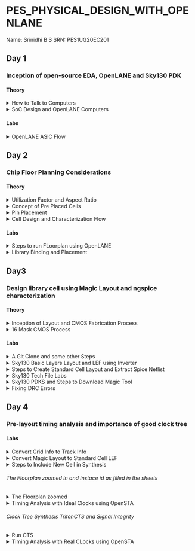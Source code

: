# PES_PHYSICAL_DESIGN_WITH_OPENLANE
Name: Srinidhi B S        SRN: PES1UG20EC201 
## Day 1
### Inception of open-source EDA, OpenLANE and Sky130 PDK
#### Theory
<details>
  
  <summary>How to Talk to Computers</summary>

  - First we look at the introduction to the RISC-V ISA(Instructiion Set Architecture). Supposing we need to execute a C program on a particular hardware. First the C-program is converted into Assembly Code( here for RISC-V processor). Then the assembly code is converted into binary. An RTL implements this code for the particular layout of the RISC-V processor and the output is visible.
  - An application running on a system is usually written with the help of a high level language such as C,C++,Python etc. The code of these applications are compiled with the help of compilers running on a system software(OS). The compiler converts the high level code into assembly intructions for the particular processor. The assembler then converts the instructions into binary which is fed into the layout of the chip that processes every pattern of bits and the program is hence run.
</details>

<details>
  
  <summary>SoC Design and OpenLANE Computers</summary>

  **What is a PDK?**
- PDK stands for Process Design Kit.
- It is a collection of files used to model a fabrication process for the EDA tools used to design an IC
  - Process Design Rules.
  - Device Models
  - Digital Standard Cell Libraries
  - I/O Libraries
 
A simplified RTL to GDSII Flow is :
- Synthesis -> Floor/Power Planning -> Placement -> Clock Tree Synthesis -> Routing -> Signoff

- Synthesis - Converts RTL to a ciruit, out of compomments from the standard cell library.
- Floor and Power Planning - Obejctive here is to plan the silicon area and create robust power distribution network to power the chip.
  - Chip Floor Planning - Partition the chip die between different system building blocks and place the I/O pads.
  - Macro Floor Planning - We define the macro dimensions, pin locations and rows are defined.
  - Power Planning - The power distribution network is contructed.
- Placement - Placing the cells on the floorplan rows, aligned with the sites. There are 2 steps: Global and Detailed.
- Clock Tree Synthesis - To deliver the clock to all sequential elements.
- Routing - Implement the interconnect using the available metal layers.
- Sign Off - Perform physical verification such as DRC(Design Rule Check) and LVS(Layout vs Synthesis). Also perform STA(Static Timiing Analysis).
</details>

#### Labs  
<details>

  <summary>OpenLANE ASIC Flow</summary>

  ![p1](https://github.com/Srini-web/pes_pd/assets/77874288/48bb6b45-fab9-4d96-bf7b-3a64ff3532f4)

## Getting Familiar with the Open Source EDA Tools

### Design Preparation Step
<details>
  
  <summary>Openlane Interactive</summary>

- Let us first go the the working directory using the following commands
```
cd Desktop/work/tools/
```

```
cd openlane_working_dir/openlane/
```
![s1opln](https://github.com/Srini-web/pes_pd/assets/77874288/0e9392ba-b165-4482-8a6a-5c3a82c52946)

- We now type the command ```docker```.
- This will open the shell as shown in the figure above
- Now we type
```
./flow.tcl -interactive
```
![s2opl](https://github.com/Srini-web/pes_pd/assets/77874288/5e65d288-92de-4267-8ddd-0bc8853acda1)

- If the 'interactive' keyword is not present, then the entire flow of the tool is run.

![s4](https://github.com/Srini-web/pes_pd/assets/77874288/3c284bbc-e6e6-483c-b2a2-6ae41eea9062)

- Now we must import all the packages required to run the flow, we use the command:
```
package require openlane 0.9
```

![s3](https://github.com/Srini-web/pes_pd/assets/77874288/68250674-3ecd-4e74-ab0e-bd9b5e21a3d7)

</details>

<details>
  
  <summary>Running Synthesis</summary>
  - We will be working with the 'picorv32a' design.
  - The src folder has the verilog file and the sdc file of the design
  - Now we do the design setup stage using the command:
```
prep -design picorv32a
```
- After preparing the design, we can see that a new 'runs' folder is created.
  
![s5](https://github.com/Srini-web/pes_pd/assets/77874288/752fcce4-4d86-40cb-836f-e31a391dc5e2)

- To synthesize the design we type
```
run_synthesis
```
- This command invokes yosys, runs the synthesis and the abc commands.
- A long process is observed after typing this command, which for a little over two mintues.

![s7](https://github.com/Srini-web/pes_pd/assets/77874288/7816183c-5ec9-409d-9447-d02cb4419f23)

- A synthesis successful message must be displayed.

![s9](https://github.com/Srini-web/pes_pd/assets/77874288/b733a107-7da1-4527-8f22-b246f291cb80) 

- The flop ratio can be calculated by using:
```
No. of flops/No. of cells = 1613/14876 = 0.108
```
- In percentage there is 10.8% of the total number of cells are Flops

![s8](https://github.com/Srini-web/pes_pd/assets/77874288/7308f813-8d85-4b59-9a24-d15d145e38c5)

- Under the runs folder we can check out the netlist file generated after synthesis
</details>

</details>

##  Day 2

### Chip Floor Planning Considerations

#### Theory

<details>
  
  <summary>Utilization Factor and Aspect Ratio</summary>
  ![p1](https://github.com/Srini-web/pes_pd/assets/77874288/2377e9ec-d58a-40d4-91ce-e338317fdd19)

- We consider a simple netlist with a Launch and Capture Flop. It also has an AND and OR gate.
- We then convert it into squares since we need appropriate dimensions

![p2](https://github.com/Srini-web/pes_pd/assets/77874288/cf97c0b4-9f68-4a91-b492-e11ccc9cee1f)

- Let us consider the areas of the gates and Flops as 1 sq unit
![p3](https://github.com/Srini-web/pes_pd/assets/77874288/b22c12ba-e187-4834-97ce-469f37c978be)


- Clubbing them together we get an area of 4 sq units

- The 'core' section of a chip is where the fundamental logic design is placed.
- The 'die' area contains the core and is a small semiconductor are on which the fundamental circuit is fabricated.

![p4](https://github.com/Srini-web/pes_pd/assets/77874288/4419eeb3-abdb-4d27-9d98-e903d1c48baa)

- Now we put the netlist in the 'core' area and check the utilization.
- Here
```
Utilization Factor = Area Occupied by the Netlist/Total Area of the Core
```
- As we can see here, there is 100% utilization and ```Utilization Factor = 1```.
- In practical scenarios we don't go for such a high utilization factor.
- The 'Aspect Ratio = Height/Width = 1'.
</details>


<details>
  <summary>Concept of Pre Placed Cells</summary>

  ![p5](https://github.com/Srini-web/pes_pd/assets/77874288/3600e3cc-4cc5-47c3-bf3c-154a1f50ce85)

- We take the above combinational logic as an example

![p6](https://github.com/Srini-web/pes_pd/assets/77874288/72d0fc09-02e1-4a41-acab-04262b44b210)

- We split the circuit into two parts, block 1 and block 2 as shown above

![p7](https://github.com/Srini-web/pes_pd/assets/77874288/d9b1d125-a349-4e51-892d-23509e3ab044)

- We extend the I/O pins and black box the boxes.
- Now we separate the boxes and the get their respective I/O ports.
- The use of doing this is that the users can use the blocks multiple times and form the required final circuit with ease.
- They only need to implement the design once and it can be reused.
- These kind of IPs have user defined locations and are placed in the chip before automated placement and routing takes place. These are called pre-placed cells.

**Surrounding Pre-Placed Cells with Decoupling Capacitors**

![p8](https://github.com/Srini-web/pes_pd/assets/77874288/9b61b290-5648-4f21-ac49-fc834ea77230)


- Huge capacitor filled with charge. The equivalent voltage across the capacitor is similar to what the power supply produces.
- We add the capacitor in parallel to the circuit.
- Everytime the circuit switches it draws current from the decoupling capacitor, whereas the outer network with the power supply and other componets is used to re-charge the capacitor
</details>

<details>
  <summary>Pin Placement</summary>
  
  - In pin placemnt step we use the HDL netlist to determine where a specific pin should be placed in the circuit.
  - We join the common pins and try to keep the connections as effecient as possible.
  - Pins are placed in the Die area.
</details>

<details>
  <summary>Cell Design and Characterization Flow</summary>

  **Cell Design Flow**
- Inputs -> Process design kits(PDKs) : DRC and LVS rules, SPICE models, library and user-defined specs.
- Design Steps -> Circuit Design, Layout Design(Euler Path and Stick Diagram), Characterization.
- Outputs -> CDL(Circuit Description Language), GDSII, LEF, extracted spice netlist(.cir)

**Characterization Flow**
- This is for an inverter.
1) Read the model files.
2) Read the extracted SPICE netlist.
3) Recognize the behaviour of the buffer.
4) Attaching the necessary power sources
5) Apply the stimulus, which is the input signal to the circuit.
6) Read the sub-circuit of the inverter.
7) Provide necessary output capacitances.
8) Provide the necessary simulation commands

**Timing Characterization**
- slew_low_rise_thr = 20%
- slew_high_rise_thr = 80%
- slew_low_fall_thr = 20%
- slew_high_fall_thr = 80%
- in_rise_thr = 50%
- in_fall_thr = 50%
- out_rise_thr = 50%
- out_fall_thr = 50%

- Propogation delay = time(out_fall_thr) - time(in_rise_thr)

- Transition Time
  - On rise: time(slew_high_rise_thr) - time(slew_low_rise_thr)
  - On fall : time(slew_high_fall_thr) - time(slew_low_fall_thr)
</details>

#### Labs

<details>
  <summary>Steps to run FLoorplan using OpenLANE</summary>

  ![s1](https://github.com/Srini-web/pes_pd/assets/77874288/316aa0c5-4b22-459e-acc0-31cc14191c9a)
    - To view floorplan we type
```
run_floorplan
```
in the OpenLANE shell.

![s2runfppic](https://github.com/Srini-web/pes_pd/assets/77874288/807a9743-f509-4185-a987-ebb3488f5316)


![s2runfppicPDNsucc](https://github.com/Srini-web/pes_pd/assets/77874288/f5a60ea8-8bf7-4570-aa73-cf12b46c1b67)

- To open the Floorplan we go to the required directory that is
```
vsduser@vsdsquadron:~/Desktop/work/tools/openlane_working_dir/openlane/designs/picorv32a/runs/11-09_15-36/results/floorplan
```
using the ```cd``` command.

- Then we type the command:
```
magic -T /home/vsduser/Desktop/work/tools/openlane_working_dir/pdks/sky130A/libs.tech/magic/sky130A.tech lef read ../../tmp/merged.lef def read picorv32a.floorplan.def &
```

- The following layout is displayed

![s3](https://github.com/Srini-web/pes_pd/assets/77874288/d2e89620-dd13-4354-baaa-a91dbde13b2d)

- We can press 's' and then 'v' to align the design to the center of the screen.

- We can right click on the mouse and pess 'z' to zoom into a desired part.
![s4](https://github.com/Srini-web/pes_pd/assets/77874288/074ff4e0-2ded-4b0e-abba-23f2173adf79)

- We can see here that the I/O ports are equidistant

![s5](https://github.com/Srini-web/pes_pd/assets/77874288/5b830bcc-6271-4f37-9e5a-0f5bc6eb054d)

- We can check the details of the ports as follows
  - Hover over a port with your crosshair and press 's' on your keyboard
  - Now open the tkcon command window and type ```what```.
  - This will show you the details of the selected port.

![s6](https://github.com/Srini-web/pes_pd/assets/77874288/9021bb56-9847-4720-b914-bd602894dd78)

- If we zoom in a little more, we can see the tap cells.
- They are present to prevent latch up conditions which occur in the CMOS devices

![s7](https://github.com/Srini-web/pes_pd/assets/77874288/1d1ca9ba-7afe-4be4-b527-9b4ee9afb91c)

- These are the standard cells that are used in the design
</details>

<details>
  <summary>Library Binding and Placement</summary>

**Netlist Binding and Initial Place Design**


- In real life, the logic gates and cells do not have shapes, but are present in the form of rectangles and squares.
- Hence they have dimensions to them and the space where they are placed must be utilized carefully
- The above picture shows an example of a library.
- Library consists of various kinds of cells which have different shapes and sizes, flavours and different timing information.
- The components of the netlist are placed in the core area.
- They are placed according to the convenience of distance from the pins.
- When sending signal from FF1 to FF2, according to the circuit requirements, there has to be a very fast propogation of signals. Hence, they are placed very close and buffers are added since there is a small delay for the signal from the pin to reach FF1. The buffers maintain signal integrity

**Viewing the Placement**
- To view the placement we type
```
run_placement
```
in the OpenLANE shell.

![image](https://github.com/AniruddhaN2203/pes_pd/assets/142299140/56832e08-c84e-4c78-8a24-73e1b9bdb05f)
- This is the result displayed. As we can see the '/picorv32a.placement.def' file is read.

![image](https://github.com/AniruddhaN2203/pes_pd/assets/142299140/0adbe3c9-fe26-4770-9eb0-1ed9ca581402)
- We move one directory up from the 'floorplan' folder using
```
cd ../placement/
```
- To view the placement design we use the command
```
magic -T /home/vsduser/Desktop/work/tools/openlane_working_dir/pdks/sky130A/libs.tech/magic/sky130A.tech lef read ../../tmp/merged.lef def read picorv32a.placement.def
```
![s8](https://github.com/Srini-web/pes_pd/assets/77874288/e600dc7a-f697-4925-ac3a-a82a7da5c540)

- The above is displayed.
- All these standard cells were present at the initial layout of the floorplan.

![s9](https://github.com/Srini-web/pes_pd/assets/77874288/299c7beb-b0c3-48f9-88f2-86f4cdba717b)

- If we zoom in we can see the placement of the standard cells in the standard cell rows.
</details>

## Day3
### Design library cell using Magic Layout and ngspice characterization
#### Theory

<details>
  
  <summary>Inception of Layout and CMOS Fabrication Process</summary>
     SPICE Deck Creation for CMOS Inverter
      - SPICE Deck is a netlist that has information on:
        - component connectivity 
        - component values
        - identifying the nodes
        - giving a designation to the nodes

**SPICE Simulation and Switching Threshold**

![p1](https://github.com/Srini-web/pes_pd/assets/77874288/c38f2267-31ae-41d4-9f29-010b4383c0ff)

- The CMOS on the right side has a bigger size than the one on the left.
- These waveforms tell us that the CMOS is a very robust device. The characteristics of the CMOS are maintained across a variety of sizes.
- The arrow is pointing to the point where 'Vin = Vout'.

![p2](https://github.com/Srini-web/pes_pd/assets/77874288/a9b6b073-4b4d-4dfa-a5cf-a1a42f33d4a5)

- Above graph gives details on each point and its significance

 </details>

<details>
  
  <summary>16 Mask CMOS Process</summary>

1) Selecting a Substrate - Selecting the appropriate substrate to synthsize the design on.
2) Creating active reagion for transistors - Adding layers of SiO2(40nm), Si3N4(80nm) and photoresist(1um). On top of the photoresist we put a mask layer. Pass UV light and remove the mask. Resist is removed. LOCOS(Local Oxidation of Silicon) is performed. Si3N4 is etched.
3) N-Well and P-Well formation - The next masks are used to create the source and drain regions of the MOSFETs. Boron is used to make P-Well using ion implantation. Phosphorus is used to create N-Well. Put the MOSFET in a Drive In furnace.
4) Formation of Gate - Gate formation involves depositing a gate oxide, defining gate patterns using photolithography, depositing gate material, etching to create gates, doping the substrate and insulating the gates.
5) Lightly Doped Drain Formation(LDD) - Lightly doped drain (LDD) formation involves implanting the drain and source regions of a MOSFET transistor with a lighter concentration of dopants to reduce hot electron effect and short channel effect and enhance device performance.
6) Source and Drain Formation - Source and drain formation in a MOSFET transistor typically involves doping the silicon substrate with chemicals such as arsenic or phosphorous for n-type regions (source and drain) and boron for p-type regions (source and drain). High temperature annealing is performed.
7) Steps to form Contacts and Interconnects(local) - Titanium is deposited with a process known as sputtering. Wafer is heated to about 650 - 700 C in an N2 ambient furnace for 60 seconds. TiSi2 contacts are formed.  TiN is also formed used for local communication. TiN is etched using RCA cleaning.
8) Higher Level Metal Formation - Forming contacts and interconnects locally involves depositing a dielectric material like silicon dioxide, patterning it using photolithography, etching contact holes, depositing a barrier metal (e.g., titanium or titanium nitride), filling with a conductor (e.g., aluminum or copper) using chemical vapor deposition (CVD), and then planarizing through chemical-mechanical polishing (CMP).
   
</details>

#### Labs
<details>
  
  <summary>A Git Clone and some other Steps</summary>

- We need to perform a git clone here from a repository that we require, to do the future labs.
- We can type the following command
```
git clone https://github.com/nickson-jose/vsdstdcelldesign.git
```

- Now we need to copy the 'sky130A.tech' file into the directory we just cloned
- We can do this by using
```
cp sky130A.tech /home/vsduser/Desktop/work/tools/openlane_working_dir/openlane/vsdstdcelldesign
```
![s2](https://github.com/Srini-web/pes_pd/assets/77874288/43fdcb64-188b-4467-8e76-d1de2cf45af3)

![s3](https://github.com/Srini-web/pes_pd/assets/77874288/c3702505-5c1f-4e13-987d-d2d70c33f8dd)

</details>

<details>
  
  <summary>Sky130 Basic Layers Layout and LEF using Inverter</summary>

- Now let us look at the layout of a CMOS inverter. To open this we type the command

![s4](https://github.com/Srini-web/pes_pd/assets/77874288/eaeeb1ac-6f46-4bd9-82ca-90350655c1a8)

```
 magic -T sky130A.tech sky130_inv.mag &
```

![s5](https://github.com/Srini-web/pes_pd/assets/77874288/be3296b1-f851-42fd-a4af-6bb21ec26965)

- We can get to know the details of the inverter by hovering the mouse cursor over it and pressing 's' on the keyboard. Then we can type ```what``` in the tkcon.
- Pressing 's' three times will show what parts are connected to the selected part.

- We shall look at the difference between LEF and Layout. The above image is a Layout.
- LEF represents abstract component data in a machine-readable format for IC libraries, while layout is the physical geometric arrangement of these components on a semiconductor chip.

</details>
  
<details>
  
  <summary>Steps to Create Standard Cell Layout and Extract Spice Netlist</summary>

- DRC errors can be viewed in the tkcon.

To extract Spice Netlist we perform the following steps in the tkcon window:
- We use the commands
```
ext2spice cthresh 0 rthresh 0 -> this is done to copy the parasitic capacitances
```
- The next command is
```
ext2spice
```

![s6](https://github.com/Srini-web/pes_pd/assets/77874288/4bdda6f9-cdee-4eaf-878f-1caeab914568)

- We can see that a sky130_inv.spice file is created
</details>

<details>
  
  <summary>Sky130 Tech File Labs</summary>
  
**Create Final SPICE Deck**
- To start off we look at the minimum value of the layout window.
- We can use 'g' on the keyboard to activate the grid and after selecting a grid by right clicking on the mouse, we type ```box``` in tkcon window to check the minimum value of the layout window.
- Next we need to open the spice file using the command
```
gedit sky130_inv.spice
```
- We need to configure it to the above specifications.

**Characterize Inverter using Sky130 Models**

![s7](https://github.com/Srini-web/pes_pd/assets/77874288/f6e64a7c-b00a-4dfc-8ee8-077c37dc7b6a)

- We now plot the graph for output vs input sweeping the time.
- We first use the command
```
ngspice sky130_inv.spice
```
- In the ngspice shell we use the command
```
plot y vs time a
```
- The following graph is displayed.
![s8](https://github.com/Srini-web/pes_pd/assets/77874288/73589a16-9ae9-4fa3-b2ed-19ce65981051)

- Rise Time -> time taken to rise from 20% to 80% of the max value -> 2.25075e-09 - 2.184e-09 = 0.006675e-09 s.
- Propogation Delay/Cell Rise Delay -> 2.21379e-09 - 2.15e-09 = 0.06379e-09 s.
</details>

<details>
  
  <summary>Sky130 PDKS and Steps to Download Magic Tool</summary>

- Enter the command
```
 wget http://opencircuitdesign.com/open_pdks/archive/drc_tests.tgz
```
- Move the file to desktop using
```
mv drc_tests.tgz Desktop/
```
- Extract the file using
```
tar xfz drc_tests.tgz 
```
![s9magicdwn](https://github.com/Srini-web/pes_pd/assets/77874288/a656595e-dffa-4845-8cd7-59eb6c39e4e1)

- Do ```ls``` to view all the files in it.

To open the software we type
```
magic -d XR
```
- We click 'file' and open the 'met3.mag' file.
![s10magicaccess](https://github.com/Srini-web/pes_pd/assets/77874288/cd2733a1-35aa-4f54-9612-c6a124620d19)

- If we select an area and type ```drc why``` in the tkcon wndow, it will show us the DRC error.
- To add contact cuts to metal3, first select an area using left and right click. Then hovering over the m3contact we click middle mouse button.
  
</details>

<details>
  
  <summary>Fixing DRC Errors</summary>

- There is a DRC error in the poly.mag file in 'poly.9'.
- Open the sky130A.tech file in the editor and make the following changes
  
![s11polyedit](https://github.com/Srini-web/pes_pd/assets/77874288/60e2ac10-0da4-44d9-b580-d4f10f89766d)

- Now open the tkcon window and type
```
load tech sky130A.tech
drc check
```
![s12polyerror](https://github.com/Srini-web/pes_pd/assets/77874288/23a9d796-430c-487a-8556-2891ecd1a8b7)

- As we can see the error is fixed.

**DRC Error as Geometrical Construct**
- We open the nwell.mag file.
```
cif ostyle grc
cif see dnwell_shrink
cif see nwell_missing
```
- We type the above commands
- The following is displayed

  ![s14nwellerror](https://github.com/Srini-web/pes_pd/assets/77874288/897c7e2d-2120-4201-aca4-0ac6c6405602)
</details>

## Day 4
### Pre-layout timing analysis and importance of good clock tree
#### Labs
<details>
  
  <summary>Convert Grid Info to Track Info</summary>
- We must go to the following directory and type
```
less tracks.info
```

![s1lesstracksinfo](https://github.com/Srini-web/pes_pd/assets/77874288/69dddfc6-10d4-4dc2-85d9-cbae0c0d3342)

- The 'tracks.info' file is used during the routing stage.
- Routes are the metal traces.
- Since the PNR is an automated flow, we need to specify where all we want the routes to go.
  ![s2grid](https://github.com/Srini-web/pes_pd/assets/77874288/6b1142cb-0354-4fdf-bb83-08f249c0a381)

- Now we converge the grid definition in the layout to track definition, by typing the following command
![s2 2grid](https://github.com/Srini-web/pes_pd/assets/77874288/62816399-9f33-4a35-bc7d-eb3d00a283b3)

- The following is the result.
- This shows that the routing of 'li1' layer can happen only along this grid

![s3ay](https://github.com/Srini-web/pes_pd/assets/77874288/3d680298-893a-47fc-a02c-7cc54c8d7514)

- Having the ports at the intersection of horizontal and vertical tracks ensure that the route can reach that port from the 'y' as well as 'x' direction.
- The next requirement is that the width of the cell should be the odd multiple of xpitch which is '0.46' as seen in the 'tracks.info' file.
- As we can see it encloses two full boxes and two halves of one box, totally making three boxes as indicated by the white rectangle.
- 
</details>

<details>
  
  <summary>Convert Magic Layout to Standard Cell LEF</summary>
**Convert Magic Layout to Standard Cell LEF**
- In the tkcon window of the 'sky130_inv.mag' file we type
```
save sky130_vsdinv.mag
```
to make our own .mag file
- To make the .lef file we type
```
lef write
```
to make our own lef file.

- Type ```less sky130_vsdinv.lef```.

![s4lefwrite](https://github.com/Srini-web/pes_pd/assets/77874288/e5cb32e3-2253-4f0f-8b98-c6ba06c47e45)

- The .lef file is as follows
  
![s5openlef](https://github.com/Srini-web/pes_pd/assets/77874288/c65df412-5cee-49a1-8592-5a7ca43a1587)

</details>
<details>
  
  <summary>Steps to Include New Cell in Synthesis</summary>

- We copy the .mag file that we created to the 'src' folder of picorv32a folder.
  ![s6filecopy](https://github.com/Srini-web/pes_pd/assets/77874288/0af8e96f-5d52-4918-8842-8ea7986030e3)

- We then perform this copy command.
![s7configedit](https://github.com/Srini-web/pes_pd/assets/77874288/c0c01abb-b191-48fc-8872-3d2141627831)

- Next we modify the 'config.tcl' file in the picorv32a folder as follows.
- Open the OpenLANE interactive window and retrieve the 0.9 package.
![s8openlane](https://github.com/Srini-web/pes_pd/assets/77874288/13e36e31-ae75-40bc-ab36-e425bf231899)

- Type the following
```
prep -design picorv32a -tag 16-09_19-58 -overwrite
set lefs [glob $::env(DESIGN_DIR)/src/*.lef]
add_lefs -src $lefs 
```
- Next we type ```run_synthesis```.

![s9synth1](https://github.com/Srini-web/pes_pd/assets/77874288/59c24d91-767b-45c9-a42e-d3e64b2d6cc0)

- The following results are displayed.
![s10synth2](https://github.com/Srini-web/pes_pd/assets/77874288/d7481d02-2e85-483d-ba2d-407c6b37efd0)

- To run floorplan and placement we type
```
init_floorplan
run_placement
```
![s10synth2](https://github.com/Srini-web/pes_pd/assets/77874288/89b4c53d-0e7c-476f-bc5d-71e7a383163d)

- Now to view the design we type the command
```
magic -T /home/vsduser/Desktop/work/tools/openlane_working_dir/pdks/sky130A/libs.tech/magic/sky130A.tech lef read ../../tmp/merged.lef def read picorv32a.placement.def &
```

![s12placement](https://github.com/Srini-web/pes_pd/assets/77874288/ea3005d0-e8d3-4968-8598-b9eeb5706d72)

- The following is displayed.
- Zooming into the design using 'z' we can see the sky130_vsdinv than we defined.
- We have plugged in our custon cell in the OpenLANE flow.
</details>

###### The Floorplan zoomed in and instace id as filled in the sheets
<details>
  <summary>The Floorplan zoomed </summary>
  
   ![INSTANCE](https://github.com/Srini-web/pes_pd/assets/77874288/14360d13-8fde-4878-bce1-d4ddd873ffa1)
   
</details>

<details>
  
  <summary>Timing Analysis with Ideal Clocks using OpenSTA</summary>

**Configure OpenSTA for Post-Synth Timing Analysis**
- We must create two files

![p13](https://github.com/Srini-web/pes_pd/assets/77874288/982ac92f-1a3f-43d8-a960-9a3728806806)

- The first one must be in the openlane directory
- This file is known as the 'pre_sta.conf' file.

![p14](https://github.com/Srini-web/pes_pd/assets/77874288/b48945a1-4ec6-4972-be3d-913a34b88f9a)

- The second is the my_base.sdc file.
- This should be in the 'src/sky130' directory under the picorv32a directory.

- To run the timing analysis we type
```
sta pre_sta.conf
```
<img width="551" alt="p15" src="https://github.com/Srini-web/pes_pd/assets/77874288/70547d14-0f73-4f4c-982f-81a8d6ce426c">

- Following result is displayed
- There is a slack violation

![p16](https://github.com/Srini-web/pes_pd/assets/77874288/94ce30cc-2e58-4955-a127-58883826896b)

- Settinf MAX_FANOUT value to 4 reduces the slack violation.

</details>

###### Clock Tree Synthesis TritonCTS and Signal Integrity
<details>
  
  <summary>Run CTS</summary>

- To run CTS we need to type the command
```
run_cts
```

![s17ctsrun](https://github.com/Srini-web/pes_pd/assets/77874288/76efea91-25af-4bcc-834d-2a3546f6dd3b)

- New .v is created
  
![s18vfiletrim](https://github.com/Srini-web/pes_pd/assets/77874288/7fb38b09-7381-45b6-8b0d-8d79b8c0e831)

</details>

<details>
  
  <summary>Timing Analysis with Real CLocks using OpenSTA</summary>

- First we type the command
```
openroad
```
- Then we read the .lef file using the command
```
read_lef /openLANE_flow/designs/picorv32a/runs/16-09_19-58/tmp/merged.lef
```
- Then we read the .def file.
```
read_def /openLANE_flow/designs/picorv32a/runs/16-09_19-58/results/cts/picorv32a.cts.def
```

![s19opnrdlefdef](https://github.com/Srini-web/pes_pd/assets/77874288/d90a65d1-102e-4bcd-95ab-5536549f22e7)

- We then do
```
write_db pico_cts.db
read_db pico_cts.db
read_verilog /openLANE_flow/designs/picorv32a/runs/16-09_19-58/results/synthesis/picorv32a.synthesis_cts.v
read_liberty -max $::env(LIB_SLOWEST)
read_liberty -max $::env(LIB_FASTEST)
```
- We read the .src file.
```
read_sdc /openLANE_flow/designs/picorv32a/src/sky130/my_base.sdc
```
- We set the clock
```
set_propagated_clock [all_clocks]
```
- Checking the report
```
report_checks -path_delay min_max -format full_clock_expanded -digits 4
```

![p20sdcop1](https://github.com/Srini-web/pes_pd/assets/77874288/7ee00b5d-4b61-413a-9427-d936f44efe07)

- Above results are displayed

![p21abvrslt](https://github.com/Srini-web/pes_pd/assets/77874288/c145e05b-75cb-46b5-b8ff-cd87c84deae4)

- We perform it again for a more accurate result

![s22accurate](https://github.com/Srini-web/pes_pd/assets/77874288/9b0dfe39-aafd-48a0-81a8-5d7ed7877d67)

- Above results are displayed

![p22last](https://github.com/Srini-web/pes_pd/assets/77874288/c5df6ad9-cb00-40c0-b418-59c759ae71ac)

```
report_clock_skew -hold
report clock_skew -setup
```
</details>
